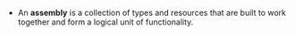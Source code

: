 - An **assembly** is a collection of types and resources that are built to work together and form a logical unit of functionality.
